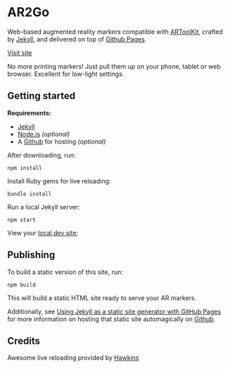 # AR2Go

Web-based augmented reality markers compatible with [ARToolKit](http://www.artoolkit.org), crafted by [Jekyll](https://jekyllrb.com), and delivered on top of [Github Pages](https://pages.github.com/).

[Visit site](https://squaretone.github.io/ar2go/)

No more printing markers! Just pull them up on your phone, tablet or web browser. Excellent for low-light settings.

## Getting started

__Requirements:__
- [Jekyll](https://jekyllrb.com/)
- [Node.js](https://nodejs.org) _(optional)_
- A [Github](https://github.com/) for hosting _(optional)_

After downloading, run:
```
npm install
```
Install Ruby gems for live reloading:
```
bundle install
```

Run a local Jekyll server:
```
npm start
```

View your [local dev site](http://localhost:4000);

## Publishing
To build a static version of this site, run:
```
npm build
```
This will build a static HTML site ready to serve your AR markers.

Additionally, see [Using Jekyll as a static site generator with GitHub Pages](https://help.github.com/articles/using-jekyll-as-a-static-site-generator-with-github-pages/) for more information on hosting that static site automagically on [Github](https://github.com/).


## Credits
Awesome live reloading provided by [Hawkins](https://github.com/awood/hawkins)
